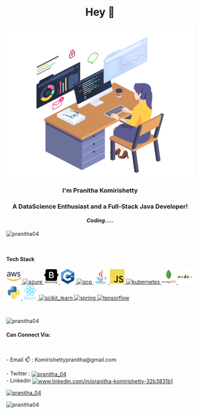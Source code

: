 <h1 align="center">Hey 👋</h1>
<img align="center" src="ksnip_20230716-105008.png" alt="pranitha_04" height="410" width="1040" />
<!--<div style="position: relative;">
  <img src="ksnip_20230716-105008.png" alt="Developer" />
  <span style="position: absolute; top: 10px; left: 10px;  font-size: 48px; color: Black; background-color: rgba(0, 0, 0, 0.7); padding: 10px; font-weight: bold;">
    Hey 👋, I'm Pranitha Komirishetty
  </span>
</div> -->
<h3 align="center">I'm Pranitha Komirishetty </h3>
<h3 align="center">A DataScience Enthusiast and a Full-Stack Java Developer!</h3>
<p align="right"> <i><h4 align="center"><b>Coding..... </i></b></h4></p>


<p align="left"> <img src="https://komarev.com/ghpvc/?username=pranitha04&label=Profile%20views&color=0e75b6&style=flat" alt="pranitha04" /> </p> <br>

<!-- <p align="left"> <img src="https://pranitha04.com/ghpvc/?username=pranitha04&label=Profile%20views&color=0e75b6&style=flat" alt="pranitha04" /> </p> -->

<h4 align="left">Tech Stack</h4>
<p align="left"> <a href="https://aws.amazon.com" target="_blank" rel="noreferrer"> <img src="https://raw.githubusercontent.com/devicons/devicon/master/icons/amazonwebservices/amazonwebservices-original-wordmark.svg" alt="aws" width="40" height="40"/> </a> <a href="https://azure.microsoft.com/en-in/" target="_blank" rel="noreferrer"> <img src="https://www.vectorlogo.zone/logos/microsoft_azure/microsoft_azure-icon.svg" alt="azure" width="40" height="40"/> </a> <a href="https://getbootstrap.com" target="_blank" rel="noreferrer"> <img src="https://raw.githubusercontent.com/devicons/devicon/master/icons/bootstrap/bootstrap-plain-wordmark.svg" alt="bootstrap" width="40" height="40"/> </a> <a href="https://www.w3schools.com/cpp/" target="_blank" rel="noreferrer"> <img src="https://raw.githubusercontent.com/devicons/devicon/master/icons/cplusplus/cplusplus-original.svg" alt="cplusplus" width="40" height="40"/> </a> <a href="https://cloud.google.com" target="_blank" rel="noreferrer"> <img src="https://www.vectorlogo.zone/logos/google_cloud/google_cloud-icon.svg" alt="gcp" width="40" height="40"/> </a> <a href="https://www.java.com" target="_blank" rel="noreferrer"> <img src="https://raw.githubusercontent.com/devicons/devicon/master/icons/java/java-original.svg" alt="java" width="40" height="40"/> </a> <a href="https://developer.mozilla.org/en-US/docs/Web/JavaScript" target="_blank" rel="noreferrer"> <img src="https://raw.githubusercontent.com/devicons/devicon/master/icons/javascript/javascript-original.svg" alt="javascript" width="40" height="40"/> </a> <a href="https://kubernetes.io" target="_blank" rel="noreferrer"> <img src="https://www.vectorlogo.zone/logos/kubernetes/kubernetes-icon.svg" alt="kubernetes" width="40" height="40"/> </a> <a href="https://www.mongodb.com/" target="_blank" rel="noreferrer"> <img src="https://raw.githubusercontent.com/devicons/devicon/master/icons/mongodb/mongodb-original-wordmark.svg" alt="mongodb" width="40" height="40"/> </a> <a href="https://nodejs.org" target="_blank" rel="noreferrer"> <img src="https://raw.githubusercontent.com/devicons/devicon/master/icons/nodejs/nodejs-original-wordmark.svg" alt="nodejs" width="40" height="40"/> </a> <a href="https://www.python.org" target="_blank" rel="noreferrer"> <img src="https://raw.githubusercontent.com/devicons/devicon/master/icons/python/python-original.svg" alt="python" width="40" height="40"/> </a> <a href="https://reactjs.org/" target="_blank" rel="noreferrer"> <img src="https://raw.githubusercontent.com/devicons/devicon/master/icons/react/react-original-wordmark.svg" alt="react" width="40" height="40"/> </a> <a href="https://scikit-learn.org/" target="_blank" rel="noreferrer"> <img src="https://upload.wikimedia.org/wikipedia/commons/0/05/Scikit_learn_logo_small.svg" alt="scikit_learn" width="40" height="40"/> </a> <a href="https://spring.io/" target="_blank" rel="noreferrer"> <img src="https://www.vectorlogo.zone/logos/springio/springio-icon.svg" alt="spring" width="40" height="40"/> </a> <a href="https://www.tensorflow.org" target="_blank" rel="noreferrer"> <img src="https://www.vectorlogo.zone/logos/tensorflow/tensorflow-icon.svg" alt="tensorflow" width="40" height="40"/> </a> </p>
<br>
 <p><img align="left" src="https://github-readme-stats.vercel.app/api/top-langs?username=pranitha04&show_icons=true&locale=en&layout=compact" alt="pranitha04" /></p> 
 <br>
<h4 align="left">Can Connect Via:</h4> <br>
<p align="left">
  - Email 📫 : Komirishettypranitha@gmail.com  </p> 
- Twitter : <a href="https://twitter.com/pranitha_04" target="blank"><img align="center" src="https://raw.githubusercontent.com/rahuldkjain/github-profile-readme-generator/master/src/images/icons/Social/twitter.svg" alt="pranitha_04" height="30" width="40" /></a> <br>
- Linkedin <a href="https://linkedin.com/in/www.linkedin.com/in/pranitha-komirishetty-32b3831b1" target="blank"><img align="center" src="https://raw.githubusercontent.com/rahuldkjain/github-profile-readme-generator/master/src/images/icons/Social/linked-in-alt.svg" alt="www.linkedin.com/in/pranitha-komirishetty-32b3831b1" height="30" width="40" /></a>
</p>
<p align="left"> <a href="https://twitter.com/pranitha_04" target="blank"><img src="https://img.shields.io/twitter/follow/pranitha_04?logo=twitter&style=for-the-badge" alt="pranitha_04" /></a> </p>


<!-- <p>&nbsp;<img align="center" src="https://github-readme-stats.vercel.app/api?username=pranitha04&show_icons=true&locale=en" alt="pranitha04" /></p>  -->

<p><img align="center" src="https://github-readme-streak-stats.herokuapp.com/?user=pranitha04&" alt="pranitha04" /></p>
